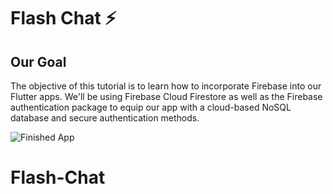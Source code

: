 # Flash Chat ⚡️

## Our Goal

The objective of this tutorial is to learn how to incorporate Firebase into our Flutter apps. We'll be using Firebase Cloud Firestore as well as the Firebase authentication package to equip our app with a cloud-based NoSQL database and secure authentication methods.

![Finished App](https://github.com/londonappbrewery/Images/blob/master/flash_chat_flutter_demo.gif)
# Flash-Chat
